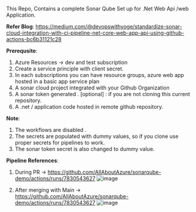 This Repo, Contains a complete Sonar Qube Set up for .Net Web Api /web Application.

**Refer Blog**: https://medium.com/@devopswithyoge/standardize-sonar-cloud-integration-with-ci-pipeline-net-core-web-app-api-using-github-actions-bc6b31121c28

**Prerequsite**:
1. Azure Resources -> dev and test subscription
2. Create a service principle with client secret.
3. In each subscriptions you can have resource groups, azure web app hosted in a basic app service plan
4. A sonar cloud project integrated with your Github Organization
5. A sonar token generated .
   [optional] : if you are not cloning this current repository.
6. A .net / application code hosted in remote github repository.

**Note**:
1. The workflows are disabled .
2. The secrets are populated with dummy values, so if you clone use proper secrets for pipelines to work.
3. The sonar token secret is also changed to dummy value.

**Pipeline References**:
1. During PR -> https://github.com/AllAboutAzure/sonarqube-demo/actions/runs/7830543627
   ![image](https://github.com/AllAboutAzure/sonarqube-demo/assets/156210181/f0c197d5-f0fc-472f-adf3-af829427bf57)
   
2. After merging with Main -> https://github.com/AllAboutAzure/sonarqube-demo/actions/runs/7830543627
   ![image](https://github.com/AllAboutAzure/sonarqube-demo/assets/156210181/1d69368e-c2ff-4124-abaa-d5bf82ebc9b1)

